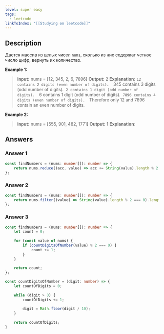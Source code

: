 ```yaml
---
level: super easy
tags:
  - leetcode
linkToIndex: "[[Studying on leetcode]]"
---
```

## Description

Дается массив из целых чисел `nums`, сколько из них содержат четное число цифр, вернуть их количество.

**Example 1:**
> **Input:** nums = [12, 345, 2, 6, 7896]
> **Output:** 2
> **Explanation:**
>`12 contains 2 digits (even number of digits). 
>`345 contains 3 digits (odd number of digits). 
>`2 contains 1 digit (odd number of digits). 
>`6 contains 1 digit (odd number of digits). 
>`7896 contains 4 digits (even number of digits). 
>`Therefore only 12 and 7896 contain an even number of digits.

**Example 2:**
>**Input:** nums = [555, 901, 482, 1771]
>**Output:** 1 
>**Explanation:** 

## Answers

### Answer 1

```typescript
const findNumbers = (nums: number[]): number => {
	return nums.reduce((acc, value) => acc += String(value).length % 2 === 0 ? 1 : 0, 0);
};
```

### Answer 2

```typescript
const findNumbers = (nums: number[]): number => {
	return nums.filter((value) => String(value).length % 2 === 0).length;
};
```

### Answer 3

```typescript
const findNumbers = (nums: number[]): number => {
	let count = 0;
	
	for (const value of nums) {
		if (countDigitsOfNumber(value) % 2 === 0) {
			count += 1;
		}
	}
	
	return count;
};

const countDigitsOfNumber = (digit: number) => {
	let countOfDigits = 0;
	
	while (digit > 0) {
		countOfDigits += 1;
		
		digit = Math.floor(digit / 10);
	}
	
	return countOfDigits;
}
```